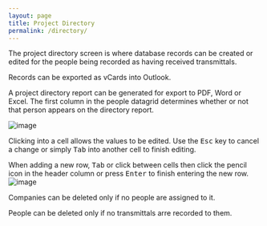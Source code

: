 ```yaml
---
layout: page
title: Project Directory
permalink: /directory/
---
```

The project directory screen is where database records can be created or edited for the people being recorded as having received transmittals. 

Records can be exported as vCards into Outlook.

A project directory report can be generated for export to PDF, Word or Excel.  The first column in the people datagrid determines whether or not that person appears on the directory report.

![image](https://user-images.githubusercontent.com/1886088/178133489-fdd5f878-f75f-442b-9e86-3773e31d5229.png)

Clicking into a cell allows the values to be edited. Use the <kbd>Esc</kbd> key to cancel a change or simply <kbd>Tab</kbd> into another cell to finish editing. 

When adding a new row, <kbd>Tab</kbd> or click between cells then click the pencil icon in the header column or press <kbd>Enter</kbd> to finish entering the new row.
![image](https://user-images.githubusercontent.com/1886088/178133637-a494387d-e3c4-41b5-9056-610ef47e1c4d.png)

Companies can be deleted only if no people are assigned to it.

People can be deleted only if no transmittals arre recorded to them.
